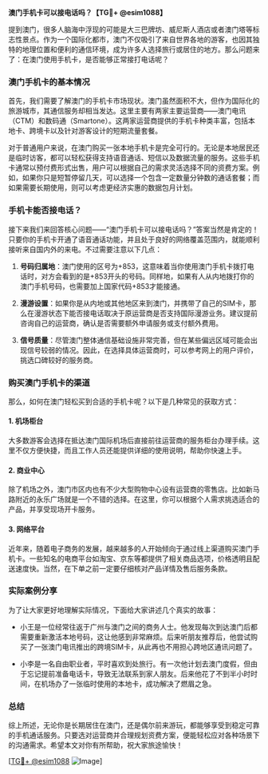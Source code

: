 **澳门手机卡可以接电话吗？【TG💪+ @esim1088】**

提到澳门，很多人脑海中浮现的可能是大三巴牌坊、威尼斯人酒店或者澳门塔等标志性景点。作为一个国际化都市，澳门不仅吸引了来自世界各地的游客，也因其独特的地理位置和便利的通信环境，成为许多人选择旅行或居住的地方。那么问题来了：在澳门使用手机卡，是否能够正常接打电话呢？

### 澳门手机卡的基本情况

首先，我们需要了解澳门的手机卡市场现状。澳门虽然面积不大，但作为国际化的旅游城市，其通信服务却相当发达。这里主要有两家主要运营商——澳门电讯（CTM）和数码通（Smartone）。这两家运营商提供的手机卡种类丰富，包括本地卡、跨境卡以及针对游客设计的短期流量套餐。

对于普通用户来说，在澳门购买一张本地手机卡是完全可行的。无论是本地居民还是临时访客，都可以轻松获得支持语音通话、短信以及数据流量的服务。这些手机卡通常以预付费形式出售，用户可以根据自己的需求灵活选择不同的资费方案。例如，如果你只是短暂停留几天，可以选择一个包含一定数量分钟数的通话套餐；而如果需要长期使用，则可以考虑更经济实惠的数据包月计划。

### 手机卡能否接电话？

接下来我们来回答核心问题——“澳门手机卡可以接电话吗？”答案当然是肯定的！只要你的手机卡开通了语音通话功能，并且处于良好的网络覆盖范围内，就能顺利接听来自国内外的来电。不过需要注意以下几点：

1. **号码归属地**：澳门使用的区号为+853，这意味着当你使用澳门手机卡拨打电话时，对方会看到的是+853开头的号码。同样地，如果有人从内地拨打你的澳门手机号码，也需要加上国家代码+853才能接通。
   
2. **漫游设置**：如果你是从内地或其他地区来到澳门，并携带了自己的SIM卡，那么在漫游状态下能否接电话取决于原运营商是否支持国际漫游业务。建议提前咨询自己的运营商，确认是否需要额外申请服务或支付额外费用。

3. **信号质量**：尽管澳门整体通信基础设施非常完善，但在某些偏远区域可能会出现信号较弱的情况。因此，在选择具体运营商时，可以参考网上的用户评价，挑选口碑较好的服务商。

### 购买澳门手机卡的渠道

那么，如何在澳门轻松买到合适的手机卡呢？以下是几种常见的获取方式：

#### 1. 机场柜台
大多数游客会选择在抵达澳门国际机场后直接前往运营商的服务柜台办理手续。这里不仅方便快捷，而且工作人员还能提供详细的使用说明，帮助你快速上手。

#### 2. 商业中心
除了机场之外，澳门市区内也有不少大型购物中心设有运营商的零售店。比如新马路附近的永乐广场就是一个不错的选择。在这里，你可以根据个人需求挑选适合的产品，并享受现场开卡服务。

#### 3. 网络平台
近年来，随着电子商务的发展，越来越多的人开始倾向于通过线上渠道购买澳门手机卡。一些知名的电商平台如淘宝、京东等都提供了相关商品选项，价格透明且配送速度快。当然，在下单之前一定要仔细核对产品详情及售后服务条款。

### 实际案例分享

为了让大家更好地理解实际情况，下面给大家讲述几个真实的故事：

- 小王是一位经常往返于广州与澳门之间的商务人士。他发现每次到达澳门后都需要重新激活本地号码，这让他感到非常麻烦。后来听朋友推荐后，他尝试购买了一张澳门电讯推出的跨境SIM卡，从此再也不用担心跨地区通讯问题了。
  
- 小李是一名自由职业者，平时喜欢到处旅行。有一次他计划去澳门度假，但由于忘记提前准备电话卡，导致无法联系到家人朋友。后来他花了不到半小时时间，在机场办了一张临时使用的本地卡，成功解决了燃眉之急。

### 总结

综上所述，无论你是长期居住在澳门，还是偶尔前来游玩，都能够享受到稳定可靠的手机通话服务。只要选对运营商并合理规划资费方案，便能轻松应对各种场景下的沟通需求。希望本文对你有所帮助，祝大家旅途愉快！

[[TG💪+ @esim1088](https://t.me/s/esim1088) ![Image](https://i.postimg.cc/4NQfJmqS/Snipaste-2025-05-13-00-14-12.png)]